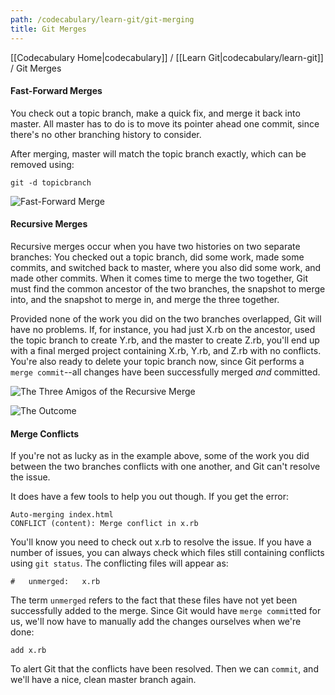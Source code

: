 ```yaml
---
path: /codecabulary/learn-git/git-merging
title: Git Merges
---
```

[[Codecabulary Home|codecabulary]] / [[Learn Git|codecabulary/learn-git]] / Git Merges

<!-- ---title: Git Merges -->

#### Fast-Forward Merges

You check out a topic branch, make a quick fix, and merge it back into master. All master has to do is to move its pointer ahead one commit, since there's no other branching history to consider.

After merging, master will match the topic branch exactly, which can be removed using:

	git -d topicbranch

![Fast-Forward Merge](http://git-scm.com/figures/18333fig0312-tn.png)

#### Recursive Merges

Recursive merges occur when you have two histories on two separate branches: You checked out a topic branch, did some work, made some commits, and switched back to master, where you also did some work, and made other commits. When it comes time to merge the two together, Git must find the common ancestor of the two branches, the snapshot to merge into, and the snapshot to merge in, and merge the three together.

Provided none of the work you did on the two branches overlapped, Git will have no problems. If, for instance, you had just X.rb on the ancestor, used the topic branch to create Y.rb, and the master to create Z.rb, you'll end up with a final merged project containing X.rb, Y.rb, and Z.rb with no conflicts. You're also ready to delete your topic branch now, since Git performs a `merge commit`--all changes have been successfully merged _and_ committed. 

![The Three Amigos of the Recursive Merge](http://git-scm.com/figures/18333fig0316-tn.png)

![The Outcome](http://git-scm.com/figures/18333fig0317-tn.png)

#### Merge Conflicts

If you're not as lucky as in the example above, some of the work you did between the two branches conflicts with one another, and Git can't resolve the issue. 

It does have a few tools to help you out though. If you get the error:

	Auto-merging index.html
	CONFLICT (content): Merge conflict in x.rb
	
You'll know you need to check out x.rb to resolve the issue. If you have a number of issues, you can always check which files still containing conflicts using `git status`. The conflicting files will appear as:

	#   unmerged:   x.rb
	
The term `unmerged` refers to the fact that these files have not yet been successfully added to the merge. Since Git would have `merge commit`ted for us, we'll now have to manually add the changes ourselves when we're done:

	add x.rb
	
To alert Git that the conflicts have been resolved. Then we can `commit`, and we'll have a nice, clean master branch again.



